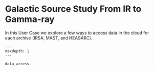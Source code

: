 # Galactic Source Study From IR to Gamma-ray

In this User Case we explore a few ways to access data in the cloud for each archive (IRSA, MAST, and HEASARC). 


```{toctree}
---
maxdepth: 1
---

data_access

```
